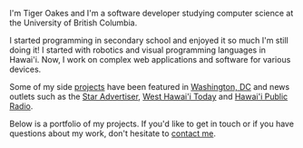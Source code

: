 I'm Tiger Oakes and I'm a software developer studying computer science at
the University of British Columbia.

I started programming in secondary school and enjoyed it so much
I'm still doing it! I started with robotics and visual programming
languages in Hawai'i. Now, I work on complex web applications and
software for various devices.

Some of my side [projects](/projects/) have been featured in
[Washington, DC](https://gabbard.house.gov/news/press-releases/rep-tulsi-gabbard-presents-congressional-awards-young-leaders-hawai-i-s-second)
and news outlets such as the [Star Advertiser](http://www.staradvertiser.com/2012/07/31/hawaii-news/for-teenager-buds-of-life-bloom-without-boundaries/),
[West Hawai'i Today](http://westhawaiitoday.com/news/local-news/hele-schedule-be-available-app)
and [Hawai'i Public Radio](http://www.bytemarkscafe.org/2015/04/29/episode-348-sounding-rockets-apr-29-2015/).

Below is a portfolio of my projects. If you'd like to get in touch or if you
have questions about my work, don't hesitate to [contact me](/contact/).
